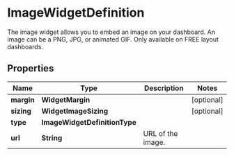 

# ImageWidgetDefinition

The image widget allows you to embed an image on your dashboard. An image can be a PNG, JPG, or animated GIF. Only available on FREE layout dashboards.
## Properties

Name | Type | Description | Notes
------------ | ------------- | ------------- | -------------
**margin** | **WidgetMargin** |  |  [optional]
**sizing** | **WidgetImageSizing** |  |  [optional]
**type** | **ImageWidgetDefinitionType** |  | 
**url** | **String** | URL of the image. | 



